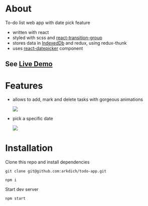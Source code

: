 # About
To-do list web app with date pick feature

- written with react
- styled with scss and [react-transition-group](https://github.com/reactjs/react-transition-group)
- stores data in [IndexedDb](https://github.com/dexie/Dexie.js) and redux, using redux-thunk
- uses [react-datepicker](https://github.com/Hacker0x01/react-datepicker) component


## See [Live Demo](https://arkdich.github.io/todo-app/)

# Features
- allows to add, mark and delete tasks with gorgeous animations

  ![](https://i.imgur.com/6zRexvW.gif)
  
- pick a specific date
  
  ![](https://i.imgur.com/oCfy2gw.gif)
  
 # Installation
 Clone this repo and install dependencies
 ```
 git clone git@github.com:arkdich/todo-app.git
 ```
 ```
 npm i
 ```
 Start dev server
 ```
 npm start
 ```

 

